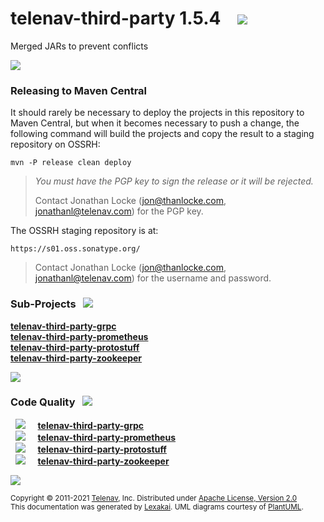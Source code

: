 [//]: # (start-user-text)



[//]: # (end-user-text)

# telenav-third-party 1.5.4 &nbsp;&nbsp; <img src="https://telenav.github.io/telenav-assets/images/icons/gears-48.png" srcset="https://telenav.github.io/telenav-assets/images/icons/gears-48-2x.png 2x"/>

Merged JARs to prevent conflicts

<img src="https://telenav.github.io/telenav-assets/images/separators/horizontal-line-512.png" srcset="https://telenav.github.io/telenav-assets/images/separators/horizontal-line-512-2x.png 2x"/>

[//]: # (start-user-text)

### Releasing to Maven Central <a name = "releasing-to-maven-central"></a>

It should rarely be necessary to deploy the projects in this repository
to Maven Central, but when it becomes necessary to push a change, the
following command will build the projects and copy the result to a 
staging repository on OSSRH:

```
mvn -P release clean deploy
```

> *You must have the PGP key to sign the release or it will be rejected.*  
> 
> Contact Jonathan Locke (jon@thanlocke.com, jonathanl@telenav.com) 
> for the PGP key.

The OSSRH staging repository is at:

```
https://s01.oss.sonatype.org/
```

> Contact Jonathan Locke (jon@thanlocke.com, jonathanl@telenav.com) 
> for the username and password.

[//]: # (end-user-text)

### Sub-Projects <a name = "projects"></a> &nbsp; <img src="https://telenav.github.io/telenav-assets/images/icons/diagram-32.png" srcset="https://telenav.github.io/telenav-assets/images/icons/diagram-32-2x.png 2x"/>

[**telenav-third-party-grpc**](telenav-third-party-grpc/README.md)  
[**telenav-third-party-prometheus**](telenav-third-party-prometheus/README.md)  
[**telenav-third-party-protostuff**](telenav-third-party-protostuff/README.md)  
[**telenav-third-party-zookeeper**](telenav-third-party-zookeeper/README.md)  

<img src="https://telenav.github.io/telenav-assets/images/separators/horizontal-line-128.png" srcset="https://telenav.github.io/telenav-assets/images/separators/horizontal-line-128-2x.png 2x"/>

### Code Quality <a name = "code-quality"></a> &nbsp; <img src="https://telenav.github.io/telenav-assets/images/icons/ruler-32.png" srcset="https://telenav.github.io/telenav-assets/images/icons/ruler-32-2x.png 2x"/>

&nbsp; <img src="https://telenav.github.io/telenav-assets/images/meters/meter-0-96.png" srcset="https://telenav.github.io/telenav-assets/images/meters/meter-0-96-2x.png 2x"/> &nbsp; &nbsp; [**telenav-third-party-grpc**](telenav-third-party-grpc/README.md)  
&nbsp; <img src="https://telenav.github.io/telenav-assets/images/meters/meter-0-96.png" srcset="https://telenav.github.io/telenav-assets/images/meters/meter-0-96-2x.png 2x"/> &nbsp; &nbsp; [**telenav-third-party-prometheus**](telenav-third-party-prometheus/README.md)  
&nbsp; <img src="https://telenav.github.io/telenav-assets/images/meters/meter-0-96.png" srcset="https://telenav.github.io/telenav-assets/images/meters/meter-0-96-2x.png 2x"/> &nbsp; &nbsp; [**telenav-third-party-protostuff**](telenav-third-party-protostuff/README.md)  
&nbsp; <img src="https://telenav.github.io/telenav-assets/images/meters/meter-0-96.png" srcset="https://telenav.github.io/telenav-assets/images/meters/meter-0-96-2x.png 2x"/> &nbsp; &nbsp; [**telenav-third-party-zookeeper**](telenav-third-party-zookeeper/README.md)

[//]: # (start-user-text)



[//]: # (end-user-text)

<img src="https://telenav.github.io/telenav-assets/images/separators/horizontal-line-512.png" srcset="https://telenav.github.io/telenav-assets/images/separators/horizontal-line-512-2x.png 2x"/>

<sub>Copyright &#169; 2011-2021 [Telenav](https://telenav.com), Inc. Distributed under [Apache License, Version 2.0](LICENSE)</sub>  
<sub>This documentation was generated by [Lexakai](https://www.lexakai.org). UML diagrams courtesy of [PlantUML](https://plantuml.com).</sub>
